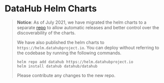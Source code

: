 # DataHub Helm Charts

> **Notice**: As of July 2021, we have migrated the helm charts to a separate [repo](https://github.com/acryldata/datahub-helm)
> to allow automatic releases and better control over the discoverability of the charts.
>
> We have also published the helm charts to `https://helm.datahubproject.io`. You can deploy without referring to the codebase by running the following commands.
>
> ```
> helm repo add datahub https://helm.datahubproject.io
> helm install datahub datahub/datahub
> ```
>
> Please contribute any changes to the new repo.
